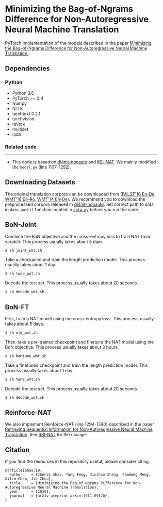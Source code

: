 Minimizing the Bag-of-Ngrams Difference for Non-Autoregressive Neural Machine Translation
==================================
PyTorch implementation of the models described in the paper [Minimizing the Bag-of-Ngrams Difference for Non-Autoregressive Neural Machine Translation
](https://arxiv.org/pdf/1911.09320.pdf "Minimizing the Bag-of-Ngrams Difference for Non-Autoregressive Neural Machine Translation").

Dependencies
------------------
### Python
* Python 3.6
* PyTorch >= 0.4
* Numpy
* NLTK
* torchtext 0.2.1
* torchvision
* revtok
* multiset
* ipdb

### Related code
------------------
* This code is based on [dl4mt-nonauto](https://github.com/nyu-dl/dl4mt-nonauto "dl4mt-nonauto") and [RSI-NAT](https://github.com/ictnlp/RSI-NAT "RSI-NAT"). We mainly modified the [`model.py`](https://github.com/ictnlp/BoN-NAT/blob/master/model.py "model.py") (line 1107-1292).

Downloading Datasets
------------------
The original translation corpora can be downloaded from ([IWLST'16 En-De](https://wit3.fbk.eu/), [WMT'16 En-Ro](http://www.statmt.org/wmt16/translation-task.html), [WMT'14 En-De](http://www.statmt.org/wmt14/translation-task.html)). We recommend you to download the preprocessed corpora released in [dl4mt-nonauto](https://github.com/nyu-dl/dl4mt-nonauto/tree/multigpu "dl4mt-nonauto").
Set correct path to data in `data_path()` function located in [`data.py`](https://github.com/ictnlp/BoN-NAT/blob/master/data.py) before you run the code.

BoN-Joint
------------------
Combine the BoN objective and the cross-entropy loss to train NAT from scratch. This process usually takes about 5 days.
```bash
$ sh joint_wmt.sh
```
Take a checkpoint and train the length prediction model. This process usually takes about 1 day.
```bash
$ sh tune_wmt.sh
```
Decode the test set. This process usually takes about 20 seconds. 
```bash
$ sh decode_wmt.sh
```


BoN-FT
------------------
First, train a NAT model using the cross-entropy loss. This process usually takes about 5 days.
```bash
$ sh mle_wmt.sh
```
Then, take a pre-trained checkpoint and finetune the NAT model using the BoN objective. This process usually takes about 3 hours.
```bash
$ sh bontune_wmt.sh
```
Take a finetuned checkpoint and train the length prediction model. This process usually takes about 1 day.
```bash
$ sh tune_wmt.sh
```
Decode the test set. This process usually takes about 20 seconds. 
```bash
$ sh decode_wmt.sh
```

Reinforce-NAT
------------------
We also implement Reinforce-NAT (line 1294-1390) described in the paper [Retrieving Sequential Information for Non-Autoregressive Neural Machine Translation](https://arxiv.org/abs/1906.09444 "Retrieving Sequential Information for Non-Autoregressive Neural Machine Translation"). See [RSI-NAT](https://github.com/ictnlp/RSI-NAT "RSI-NAT") for the usuage.

Citation
------------------
If you find the resources in this repository useful, please consider citing:
```
@article{Shao:19,
  author    = {Chenze Shao, Yang Feng, Jinchao Zhang, Fandong Meng, Xilin Chen, Jie Zhou},
  title     = {Minimizing the Bag-of-Ngrams Difference for Non-Autoregressive Neural Machine Translation},
  year      = {2019},
  journal   = {arXiv preprint arXiv:1911.09320},
}
```
